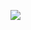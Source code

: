 ![](https://media.githubusercontent.com/media/dyzz/dyzz.github.io/master/images/CombatAbilityClingingLight.png)